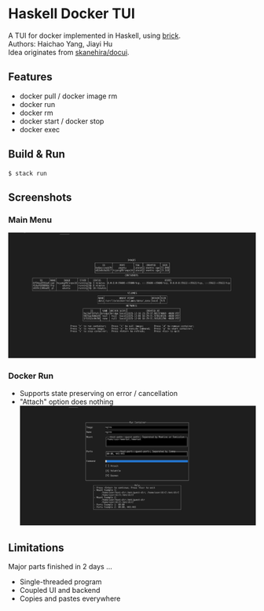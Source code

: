 # Haskell Docker TUI
A TUI for docker implemented in Haskell, using [brick](https://github.com/jtdaugherty/brick).\
Authors: Haichao Yang, Jiayi Hu\
Idea originates from [skanehira/docui](https://github.com/skanehira/docui).

## Features
- docker pull / docker image rm
- docker run
- docker rm 
- docker start / docker stop
- docker exec

## Build \& Run
```shell
$ stack run
```

## Screenshots
### Main Menu
![](docs/specs/main.png)
### Docker Run
- Supports state preserving on error / cancellation
- "Attach" option does nothing 
![](docs/specs/run.png)

## Limitations
Major parts finished in 2 days ...
- Single-threaded program
- Coupled UI and backend
- Copies and pastes everywhere